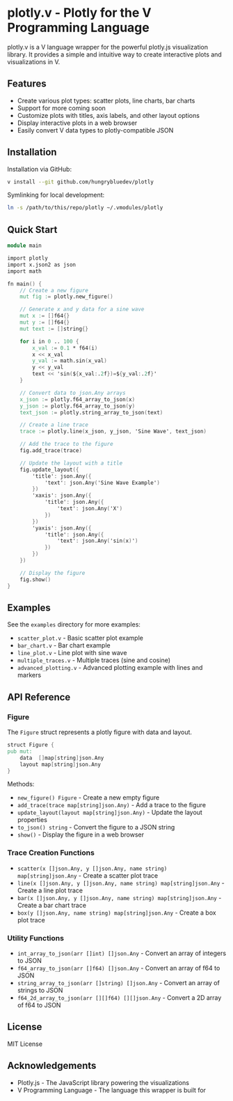 # plotly.v - Plotly for the V Programming Language

plotly.v is a V language wrapper for the powerful plotly.js visualization library. It provides a simple and intuitive way to create interactive plots and visualizations in V.

## Features

- Create various plot types: scatter plots, line charts, bar charts
- Support for more coming soon
- Customize plots with titles, axis labels, and other layout options
- Display interactive plots in a web browser
- Easily convert V data types to plotly-compatible JSON

## Installation

Installation via GitHub:

```bash
v install --git github.com/hungrybluedev/plotly
```

Symlinking for local development:

```bash
ln -s /path/to/this/repo/plotly ~/.vmodules/plotly
```

## Quick Start

```v
module main

import plotly
import x.json2 as json
import math

fn main() {
	// Create a new figure
	mut fig := plotly.new_figure()

	// Generate x and y data for a sine wave
	mut x := []f64{}
	mut y := []f64{}
	mut text := []string{}

	for i in 0 .. 100 {
		x_val := 0.1 * f64(i)
		x << x_val
		y_val := math.sin(x_val)
		y << y_val
		text << 'sin(${x_val:.2f})=${y_val:.2f}'
	}

	// Convert data to json.Any arrays
	x_json := plotly.f64_array_to_json(x)
	y_json := plotly.f64_array_to_json(y)
	text_json := plotly.string_array_to_json(text)

	// Create a line trace
	trace := plotly.line(x_json, y_json, 'Sine Wave', text_json)

	// Add the trace to the figure
	fig.add_trace(trace)

	// Update the layout with a title
	fig.update_layout({
		'title': json.Any({
			'text': json.Any('Sine Wave Example')
		})
		'xaxis': json.Any({
			'title': json.Any({
				'text': json.Any('X')
			})
		})
		'yaxis': json.Any({
			'title': json.Any({
				'text': json.Any('sin(x)')
			})
		})
	})

	// Display the figure
	fig.show()
}

```

## Examples

See the `examples` directory for more examples:

- `scatter_plot.v` - Basic scatter plot example
- `bar_chart.v` - Bar chart example
- `line_plot.v` - Line plot with sine wave
- `multiple_traces.v` - Multiple traces (sine and cosine)
- `advanced_plotting.v` - Advanced plotting example with lines and markers

## API Reference

### Figure

The `Figure` struct represents a plotly figure with data and layout.

```v
struct Figure {
pub mut:
    data  []map[string]json.Any
    layout map[string]json.Any
}
```

Methods:

- `new_figure() Figure` - Create a new empty figure
- `add_trace(trace map[string]json.Any)` - Add a trace to the figure
- `update_layout(layout map[string]json.Any)` - Update the layout properties
- `to_json() string` - Convert the figure to a JSON string
- `show()` - Display the figure in a web browser

### Trace Creation Functions

- `scatter(x []json.Any, y []json.Any, name string) map[string]json.Any` - Create a scatter plot trace
- `line(x []json.Any, y []json.Any, name string) map[string]json.Any` - Create a line plot trace
- `bar(x []json.Any, y []json.Any, name string) map[string]json.Any` - Create a bar chart trace
- `box(y []json.Any, name string) map[string]json.Any` - Create a box plot trace

### Utility Functions

- `int_array_to_json(arr []int) []json.Any` - Convert an array of integers to JSON
- `f64_array_to_json(arr []f64) []json.Any` - Convert an array of f64 to JSON
- `string_array_to_json(arr []string) []json.Any` - Convert an array of strings to JSON
- `f64_2d_array_to_json(arr [][]f64) [][]json.Any` - Convert a 2D array of f64 to JSON

## License

MIT License

## Acknowledgements

- Plotly.js - The JavaScript library powering the visualizations
- V Programming Language - The language this wrapper is built for
